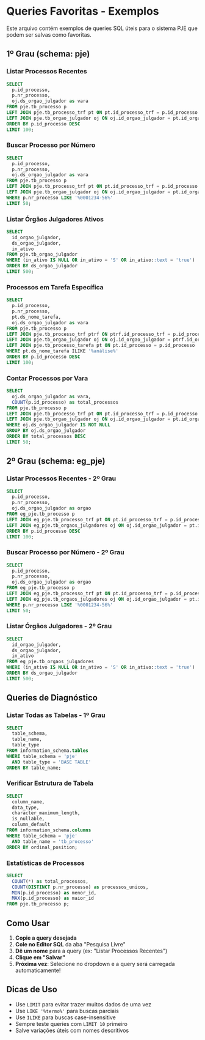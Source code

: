 # Queries Favoritas - Exemplos

Este arquivo contém exemplos de queries SQL úteis para o sistema PJE que podem ser salvas como favoritas.

## 1º Grau (schema: pje)

### Listar Processos Recentes
```sql
SELECT
  p.id_processo,
  p.nr_processo,
  oj.ds_orgao_julgador as vara
FROM pje.tb_processo p
LEFT JOIN pje.tb_processo_trf pt ON pt.id_processo_trf = p.id_processo
LEFT JOIN pje.tb_orgao_julgador oj ON oj.id_orgao_julgador = pt.id_orgao_julgador
ORDER BY p.id_processo DESC
LIMIT 100;
```

### Buscar Processo por Número
```sql
SELECT
  p.id_processo,
  p.nr_processo,
  oj.ds_orgao_julgador as vara
FROM pje.tb_processo p
LEFT JOIN pje.tb_processo_trf pt ON pt.id_processo_trf = p.id_processo
LEFT JOIN pje.tb_orgao_julgador oj ON oj.id_orgao_julgador = pt.id_orgao_julgador
WHERE p.nr_processo LIKE '%0001234-56%'
LIMIT 50;
```

### Listar Órgãos Julgadores Ativos
```sql
SELECT
  id_orgao_julgador,
  ds_orgao_julgador,
  in_ativo
FROM pje.tb_orgao_julgador
WHERE (in_ativo IS NULL OR in_ativo = 'S' OR in_ativo::text = 'true')
ORDER BY ds_orgao_julgador
LIMIT 500;
```

### Processos em Tarefa Específica
```sql
SELECT
  p.id_processo,
  p.nr_processo,
  pt.ds_nome_tarefa,
  oj.ds_orgao_julgador as vara
FROM pje.tb_processo p
LEFT JOIN pje.tb_processo_trf ptrf ON ptrf.id_processo_trf = p.id_processo
LEFT JOIN pje.tb_orgao_julgador oj ON oj.id_orgao_julgador = ptrf.id_orgao_julgador
LEFT JOIN pje.tb_processo_tarefa pt ON pt.id_processo = p.id_processo
WHERE pt.ds_nome_tarefa ILIKE '%análise%'
ORDER BY p.id_processo DESC
LIMIT 100;
```

### Contar Processos por Vara
```sql
SELECT
  oj.ds_orgao_julgador as vara,
  COUNT(p.id_processo) as total_processos
FROM pje.tb_processo p
LEFT JOIN pje.tb_processo_trf pt ON pt.id_processo_trf = p.id_processo
LEFT JOIN pje.tb_orgao_julgador oj ON oj.id_orgao_julgador = pt.id_orgao_julgador
WHERE oj.ds_orgao_julgador IS NOT NULL
GROUP BY oj.ds_orgao_julgador
ORDER BY total_processos DESC
LIMIT 50;
```

## 2º Grau (schema: eg_pje)

### Listar Processos Recentes - 2º Grau
```sql
SELECT
  p.id_processo,
  p.nr_processo,
  oj.ds_orgao_julgador as orgao
FROM eg_pje.tb_processo p
LEFT JOIN eg_pje.tb_processo_trf pt ON pt.id_processo_trf = p.id_processo
LEFT JOIN eg_pje.tb_orgaos_julgadores oj ON oj.id_orgao_julgador = pt.id_orgao_julgador
ORDER BY p.id_processo DESC
LIMIT 100;
```

### Buscar Processo por Número - 2º Grau
```sql
SELECT
  p.id_processo,
  p.nr_processo,
  oj.ds_orgao_julgador as orgao
FROM eg_pje.tb_processo p
LEFT JOIN eg_pje.tb_processo_trf pt ON pt.id_processo_trf = p.id_processo
LEFT JOIN eg_pje.tb_orgaos_julgadores oj ON oj.id_orgao_julgador = pt.id_orgao_julgador
WHERE p.nr_processo LIKE '%0001234-56%'
LIMIT 50;
```

### Listar Órgãos Julgadores - 2º Grau
```sql
SELECT
  id_orgao_julgador,
  ds_orgao_julgador,
  in_ativo
FROM eg_pje.tb_orgaos_julgadores
WHERE (in_ativo IS NULL OR in_ativo = 'S' OR in_ativo::text = 'true')
ORDER BY ds_orgao_julgador
LIMIT 500;
```

## Queries de Diagnóstico

### Listar Todas as Tabelas - 1º Grau
```sql
SELECT
  table_schema,
  table_name,
  table_type
FROM information_schema.tables
WHERE table_schema = 'pje'
  AND table_type = 'BASE TABLE'
ORDER BY table_name;
```

### Verificar Estrutura de Tabela
```sql
SELECT
  column_name,
  data_type,
  character_maximum_length,
  is_nullable,
  column_default
FROM information_schema.columns
WHERE table_schema = 'pje'
  AND table_name = 'tb_processo'
ORDER BY ordinal_position;
```

### Estatísticas de Processos
```sql
SELECT
  COUNT(*) as total_processos,
  COUNT(DISTINCT p.nr_processo) as processos_unicos,
  MIN(p.id_processo) as menor_id,
  MAX(p.id_processo) as maior_id
FROM pje.tb_processo p;
```

## Como Usar

1. **Copie a query desejada**
2. **Cole no Editor SQL** da aba "Pesquisa Livre"
3. **Dê um nome** para a query (ex: "Listar Processos Recentes")
4. **Clique em "Salvar"**
5. **Próxima vez**: Selecione no dropdown e a query será carregada automaticamente!

## Dicas de Uso

- Use `LIMIT` para evitar trazer muitos dados de uma vez
- Use `LIKE '%termo%'` para buscas parciais
- Use `ILIKE` para buscas case-insensitive
- Sempre teste queries com `LIMIT 10` primeiro
- Salve variações úteis com nomes descritivos
